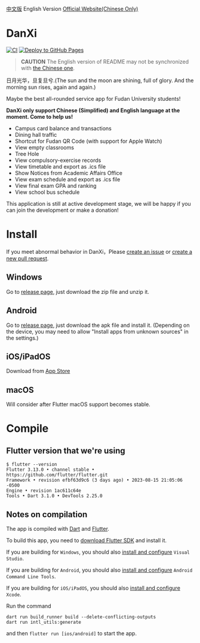 [中文版](README.md) English Version
[Official Website(Chinese Only)](https://danxi.fduhole.com)

# DanXi

[![CI](https://github.com/DanXi-Dev/DanXi/actions/workflows/ci_ios.yml/badge.svg)](https://github.com/DanXi-Dev/DanXi/actions/workflows/ci_ios.yml)
[![Deploy to GitHub Pages](https://github.com/DanXi-Dev/DanXi/actions/workflows/deploy_to_gh-pages.yml/badge.svg)](https://github.com/DanXi-Dev/DanXi/actions/workflows/deploy_to_gh-pages.yml)

> **CAUTION**
> The English version of README may not be synchronized with [the Chinese one](README.md).

日月光华，旦复旦兮.(The sun and the moon are shining, full of glory. And the morning sun rises, again and
again.)

Maybe the best all-rounded service app for Fudan University students!

**DanXi only support Chinese (Simplified) and English language at the moment. Come to help us!**

- Campus card balance and transactions
- Dining hall traffic
- Shortcut for Fudan QR Code (with support for Apple Watch)
- View empty classrooms
- Tree Hole
- View compulsory-exercise records
- View timetable and export as .ics file
- Show Notices from Academic Affairs Office
- View exam schedule and export as .ics file
- View final exam GPA and ranking
- View school bus schedule

This application is still at active development stage, we will be happy if you can join the development or make a donation!

# Install

If you meet abnormal behavior in DanXi，Please [create an issue](https://github.com/w568w/DanXi/issues/new/choose) or [create a new pull request](https://github.com/w568w/DanXi/compare).

## Windows

Go to [release page](https://github.com/w568w/DanXi/releases), just download the zip file and unzip it.

## Android

Go to [release page](https://github.com/w568w/DanXi/releases), just download the apk file and install it.
(Depending on the device, you may need to allow "Install apps from unknown sources" in the settings.)

## iOS/iPadOS

Download from [App Store](https://apps.apple.com/us/app/旦夕/id1568629997)

## macOS

Will consider after Flutter macOS support becomes stable.

# Compile

## Flutter version that we're using

```shell
$ flutter --version
Flutter 3.13.0 • channel stable • https://github.com/flutter/flutter.git
Framework • revision efbf63d9c6 (3 days ago) • 2023-08-15 21:05:06 -0500
Engine • revision 1ac611c64e
Tools • Dart 3.1.0 • DevTools 2.25.0
```

## Notes on compilation

The app is compiled with [Dart](https://dart.dev/) and [Flutter](https://flutter.dev/).

To build this app, you need to [download Flutter SDK](https://flutter.dev/docs/get-started/install) and install it.

If you are building for `Windows`, you should also [install and configure](https://visualstudio.microsoft.com/downloads/) `Visual Studio`.

If you are building for `Android`, you should also [install and configure](https://developer.android.com/studio) `Android Command Line Tools`.

If you are building for `iOS/iPadOS`, you should also [install and configure](https://apps.apple.com/cn/app/xcode/id497799835) `Xcode`.

Run the command 
```
dart run build_runner build --delete-conflicting-outputs
dart run intl_utils:generate
```
and then  `flutter run [ios/android]` to start the app.

[//]: #
[//]: #
[//]: #
[//]: #
[//]: #
[//]: #
[//]: #
[//]: #
[//]: #
